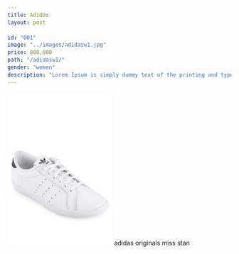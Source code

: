 ```yaml
---
title: Adidas
layout: post

id: "001"
image: "../images/adidasw1.jpg"
price: 800,000
path: "/adidasw1/"
gender: "women"
description: "Lorem Ipsum is simply dummy text of the printing and typesetting industry. Lorem Ipsum has been the standard dummy text. Lorem Ipsum is simply dummy text of the printing and typesetting industry."
---
```


![adidasw1](../images/adidasw1.jpg)
adidas originals miss stan
